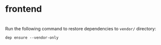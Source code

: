 # frontend
# 
Run the following command to restore dependencies to `vendor/` directory:

    dep ensure --vendor-only
